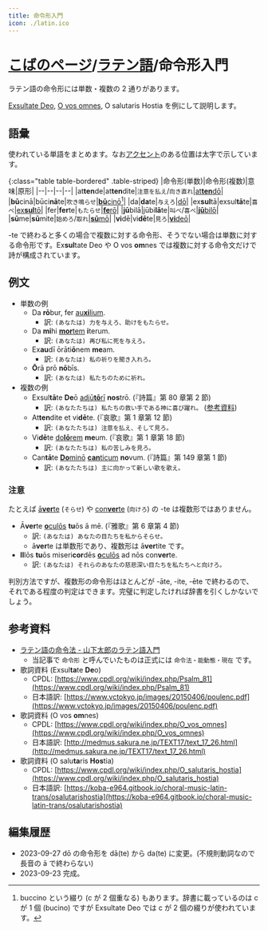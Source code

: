 ```yaml
---
title: 命令形入門
icon: ./latin.ico
---
```


# [こばのページ](../index.html)/[ラテン語](index.html)/命令形入門

ラテン語の命令形には単数・複数の 2 通りがあります。

[Exsultate Deo](https://www.vctokyo.jp/images/20150406/poulenc.pdf), [O vos omnes](http://medmus.sakura.ne.jp/TEXT17/text_17_26.html), O salutaris Hostia を例にして説明します。

## 語彙
使われている単語をまとめます。なお[アクセント](https://aeneis.jp/?p=3325)のある位置は太字で示しています。

{:class="table table-bordered" .table-striped}
|命令形(単数)|命令形(複数)|意味|原形|
|--|--|--|--|
|at**ten**de|at**ten**dite|`注意を払え`/`向き直れ`|[at**ten**dō](https://www.online-latin-dictionary.com/latin-english-dictionary.php?parola=attendo)|
|**bū**cinā|būci**nā**te|`吹き鳴らせ`|[**bū**cinō](https://www.online-latin-dictionary.com/latin-english-dictionary.php?parola=bucino)[^1]|
|da|**da**te|`与えろ`|[dō](https://latinitium.com/latin-dictionaries/?t=lsn14599)|
|ex**sul**tā|exsul**tā**te|`喜べ`|[ex**sul**tō](https://www.online-latin-dictionary.com/latin-english-dictionary.php?parola=exsulto)|
|fer|**fer**te|`もたらせ`|[**fe**rō](https://www.online-latin-dictionary.com/latin-english-dictionary.php?parola=fero)|
|**jū**bilā|jūbi**lā**te|`叫べ`/`喜べ`|[**jū**bilō](https://www.online-latin-dictionary.com/latin-english-dictionary.php?parola=iubilo)|
|**sū**me|**sū**mite|`始めろ`/`取れ`|[**sū**mō](https://www.online-latin-dictionary.com/latin-english-dictionary.php?parola=sumo)|
|**vi**dē|vi**dē**te|`見ろ`|[**vi**deō](https://www.online-latin-dictionary.com/latin-english-dictionary.php?parola=video)|

-te で終わると多くの場合で複数に対する命令形、そうでない場合は単数に対する命令形です。Ex**sul**tate Deo や O vos **om**nes では複数に対する命令文だけで詩が構成されています。

## 例文
- 単数の例
  - Da **rō**bur, fer [au**xi**lium](imperative-intro/noun-auxilium).
    - 訳: `(あなたは) 力を与えろ、助けをもたらせ。`
  - Da **mi**hi [**mor**tem](common/noun-mors) **i**terum.
    - 訳: `(あなたは) 再び私に死を与えろ。`
  - Ex**au**dī ōrāti**ō**nem **me**am.
    - 訳: `(あなたは) 私の祈りを聞き入れろ。`
  - **Ō**rā prō **nō**bīs.
    - 訳: `(あなたは) 私たちのために祈れ。`
- 複数の例
  - Exsul**tā**te **De**ō [adjū**tō**rī](common/noun-adjutor) **nos**trō. (『詩篇』第 80 章第 2 節)
    - 訳: `(あなたたちは) 私たちの救い手である神に喜び躍れ。` ([参考資料](https://note.com/efi/n/nb657b4522e50))
  - At**ten**dite et vi**dē**te. (『哀歌』第 1 章第 12 節)
    - 訳: `(あなたたちは) 注意を払え、そして見ろ。`
  - Vi**dē**te [do**lō**rem](common/noun-dolor) **me**um. (『哀歌』第 1 章第 18 節)
    - 訳: `(あなたたちは) 私の苦しみを見ろ。`
  - Can**tā**te [**Do**minō](imperative-intro/noun-dominus) [**can**ticum](common/noun-canticum) **no**vum. (『詩篇』第 149 章第 1 節)
    - 訳: `(あなたたちは) 主に向かって新しい歌を歌え。`

### 注意
たとえば [ā**ver**te](https://www.online-latin-dictionary.com/latin-english-dictionary.php?parola=Averto) (`そらせ`) や [con**ver**te](https://www.online-latin-dictionary.com/latin-english-dictionary.php?parola=converto) (`向けろ`) の -te は複数形ではありません。
- Ā**ver**te [**o**culōs](imperative-intro/noun-oculus) **tu**ōs ā mē. (『雅歌』第 6 章第 4 節)
  - 訳: `(あなたは) あなたの目たちを私からそらせ。`
  - ā**ver**te は単数形であり、複数形は ā**ver**tite です。
- **Il**lōs **tu**ōs miseri**cor**dēs [**o**culōs](imperative-intro/noun-oculus) ad nōs con**ver**te.
  - 訳: `(あなたは) それらのあなたの慈悲深い目たちを私たちへと向けろ。`

判別方法ですが、複数形の命令形はほとんどが -āte, -ite, -ēte で終わるので、それである程度の判定はできます。完璧に判定したければ辞書を引くしかないでしょう。

[^1]: buccino という綴り (c が 2 個重なる) もあります。辞書に載っているのは c が 1 個 (bucino) ですが Exsultate Deo では c が 2 個の綴りが使われています。

## 参考資料
- [ラテン語の命令法 - 山下太郎のラテン語入門](https://aeneis.jp/?p=8214)
  - 当記事で `命令形` と呼んでいたものは正式には `命令法・能動態・現在` です。
- 歌詞資料 (Exsul**ta**te **De**o)
  - CPDL: [https://www.cpdl.org/wiki/index.php/Psalm_81](https://www.cpdl.org/wiki/index.php/Psalm_81)
  - 日本語訳: [https://www.vctokyo.jp/images/20150406/poulenc.pdf](https://www.vctokyo.jp/images/20150406/poulenc.pdf)
- 歌詞資料 (O vos **om**nes)
  - CPDL: [https://www.cpdl.org/wiki/index.php/O_vos_omnes](https://www.cpdl.org/wiki/index.php/O_vos_omnes)
  - 日本語訳: [http://medmus.sakura.ne.jp/TEXT17/text_17_26.html](http://medmus.sakura.ne.jp/TEXT17/text_17_26.html)
- 歌詞資料 (O salu**ta**ris **Hos**tia)
  - CPDL: [https://www.cpdl.org/wiki/index.php/O_salutaris_hostia](https://www.cpdl.org/wiki/index.php/O_salutaris_hostia)
  - 日本語訳: [https://koba-e964.gitbook.io/choral-music-latin-trans/osalutarishostia](https://koba-e964.gitbook.io/choral-music-latin-trans/osalutarishostia)


## 編集履歴
- 2023-09-27 dō の命令形を dā(te) から da(te) に変更。(不規則動詞なので長音の ā で終わらない)
- 2023-09-23 完成。
